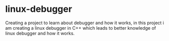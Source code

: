 # linux-debugger
Creating a project to learn about debugger and how it works, in this project i am creating a linux debugger in C++ which leads to better knowledge of linux debugger and how it works.
